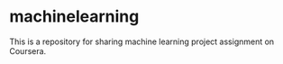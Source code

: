 machinelearning
===============

This is a repository for sharing machine learning project assignment on Coursera.
